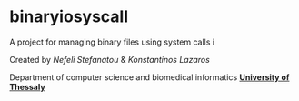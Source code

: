 # binaryiosyscall

A project for managing binary files using system calls i

Created by _Nefeli Stefanatou_ & _Konstantinos Lazaros_

Department of computer science and biomedical informatics [**University of Thessaly**](http://dib.uth.gr/)
